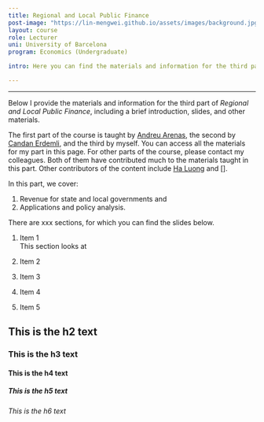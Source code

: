 ```yaml
---
title: Regional and Local Public Finance
post-image: "https://lin-mengwei.github.io/assets/images/background.jpg"
layout: course
role: Lecturer
uni: University of Barcelona
program: Economics (Undergraduate)

intro: Here you can find the materials and information for the third part of <b>Regional and Local Public Finance</b>, covering contents in "Revenue for state and local governments" and "Applications and policy analysis".

---
```


---

Below I provide the materials and information for the third part of *Regional and Local Public Finance*, including a brief introduction, slides, and other materials.

The first part of the course is taught by [Andreu Arenas](https://sites.google.com/site/andreuarenasweb/home), the second by [Candan Erdemli](https://ieb.ub.edu/en/researcher/erdemli-candan/), and the third by myself. You can access all the materials for my part in this page. For other parts of the course, please contact my colleagues. Both of them have contributed much to the materials taught in this part. Other contributors of the content include [Ha Luong](https://haluong.weebly.com/) and [].

In this part, we cover:

1. Revenue for state and local governments and 
2. Applications and policy analysis.

There are xxx sections, for which you can find the slides below.

1. Item 1
<br> This section looks at 
2. Item 2

3. Item 3

4. Item 4

5. Item 5

## This is the h2 text
### This is the h3 text
#### This is the h4 text
##### This is the h5 text
###### This is the h6 text
